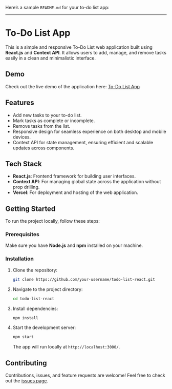 Here’s a sample `README.md` for your to-do list app:

---

# To-Do List App

This is a simple and responsive To-Do List web application built using **React.js** and **Context API**. It allows users to add, manage, and remove tasks easily in a clean and minimalistic interface.

## Demo

Check out the live demo of the application here: [To-Do List App](https://todo-react-delta-lime.vercel.app/)

## Features

- Add new tasks to your to-do list.
- Mark tasks as complete or incomplete.
- Remove tasks from the list.
- Responsive design for seamless experience on both desktop and mobile devices.
- Context API for state management, ensuring efficient and scalable updates across components.

## Tech Stack

- **React.js**: Frontend framework for building user interfaces.
- **Context API**: For managing global state across the application without prop drilling.
- **Vercel**: For deployment and hosting of the web application.

## Getting Started

To run the project locally, follow these steps:

### Prerequisites

Make sure you have **Node.js** and **npm** installed on your machine.

### Installation

1. Clone the repository:

   ```bash
   git clone https://github.com/your-username/todo-list-react.git
   ```

2. Navigate to the project directory:

   ```bash
   cd todo-list-react
   ```

3. Install dependencies:

   ```bash
   npm install
   ```

4. Start the development server:

   ```bash
   npm start
   ```

   The app will run locally at `http://localhost:3000/`.

## Contributing

Contributions, issues, and feature requests are welcome! Feel free to check out the [issues page](https://github.com/your-username/todo-list-react/issues).


